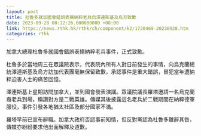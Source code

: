 ```yaml
---
layout: post
title: 杜魯多就加國會錯誤表揚納粹老兵向澤連斯基及烏方致歉
date: 2023-09-28 08:12:26.000000000 +08:00
link: https://news.rthk.hk/rthk/ch/component/k2/1720469-20230928.htm
categories: rthk
---
```


加拿大總理杜魯多就國會錯誤表揚納粹老兵事件，正式致歉。

杜魯多於當地周三在眾議院表示，代表院內所有人對日前發生的事情，向烏克蘭總統澤連斯基及烏方訪加代表團毫無保留致歉，承認事件是重大錯誤，冒犯當年遭納粹迫害人士的痛苦回憶。

澤連斯基上星期訪問加拿大，並到國會發表演講。眾議院議長羅塔邀請一名烏克蘭裔老兵到場，稱讚對方是二戰英雄。傳媒其後披露這名老兵於二戰期間在納粹德軍服役，事件引發各地猶太社區及部分國家不滿。

羅塔早前已宣布辭職。加拿大政府否認事前知情，但反對黨認為杜魯多難辭其咎，傳媒亦紛紛要求他出面解釋及道歉。

